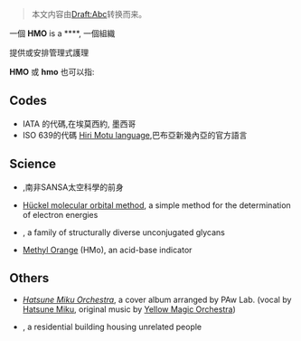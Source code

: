 > 本文内容由[Draft:Abc](https://zh.wikipedia.org/wiki/Draft:Abc)转换而来。


一個 **HMO** is a ****, 一個組織

提供或安排管理式護理

**HMO** 或 **hmo** 也可以指:

## Codes

  - IATA 的代碼,在埃莫西約, 墨西哥
  - ISO 639的代碼 [Hiri Motu language](../Page/希里摩圖語.md "wikilink"),巴布亞新幾內亞的官方語言

## Science

  - ,南非SANSA太空科學的前身

  - [Hückel molecular orbital method](../Page/休克爾方法.md "wikilink"), a simple method for the determination of electron energies

  - , a family of structurally diverse unconjugated glycans

  - [Methyl Orange](../Page/甲基橙.md "wikilink") (HMo), an acid-base indicator

## Others

  - *[Hatsune Miku Orchestra](https://zh.wikipedia.org/wiki/Hatsune_Miku_Orchestra "wikilink")*, a cover album arranged by PAw Lab. (vocal by [Hatsune Miku](../Page/初音未來.md "wikilink"), original music by [Yellow Magic Orchestra](../Page/黃色魔術交響樂團.md "wikilink"))

  - , a residential building housing unrelated people